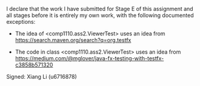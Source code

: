 I declare that the work I have submitted for Stage E of this assignment and all stages before it is entirely my own work, with the
following documented exceptions:

* The idea of  <comp1110.ass2.ViewerTest> uses an idea from <https://search.maven.org/search?q=org.testfx>

* The code in class <comp1110.ass2.ViewerTest> uses an idea from <https://medium.com/@mglover/java-fx-testing-with-testfx-c3858b571320>

Signed: Xiang Li (u6716878)
